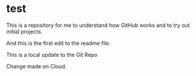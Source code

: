 # test
This is a repository for me to understand how GitHub works and to try out initial projects.

And this is the first edit to the readme file.

This is a local update to the Git Repo

Change made on Cloud.
